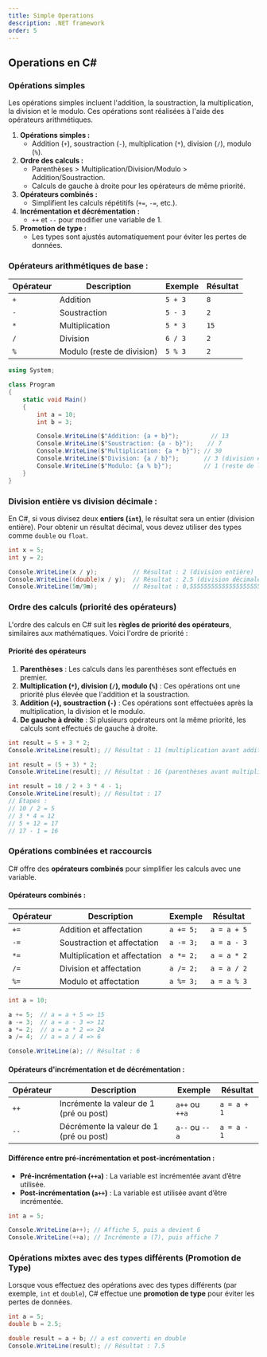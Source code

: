 ```yaml
---
title: Simple Operations
description: .NET framework
order: 5
---
```

## Operations en C#
### Opérations simples 

Les opérations simples incluent l'addition, la soustraction, la multiplication, la division et le modulo. Ces opérations sont réalisées à l'aide des opérateurs arithmétiques.

1. **Opérations simples :**
   - Addition (`+`), soustraction (`-`), multiplication (`*`), division (`/`), modulo (`%`).
2. **Ordre des calculs :**
   - Parenthèses > Multiplication/Division/Modulo > Addition/Soustraction.
   - Calculs de gauche à droite pour les opérateurs de même priorité.
3. **Opérateurs combinés :**
   - Simplifient les calculs répétitifs (`+=`, `-=`, etc.).
4. **Incrémentation et décrémentation :**
   - `++` et `--` pour modifier une variable de 1.
5. **Promotion de type :**
   - Les types sont ajustés automatiquement pour éviter les pertes de données.

### **Opérateurs arithmétiques de base :**

| Opérateur | Description                | Exemple | Résultat |
| --------- | -------------------------- | ------- | -------- |
| `+`       | Addition                   | `5 + 3` | `8`      |
| `-`       | Soustraction               | `5 - 3` | `2`      |
| `*`       | Multiplication             | `5 * 3` | `15`     |
| `/`       | Division                   | `6 / 3` | `2`      |
| `%`       | Modulo (reste de division) | `5 % 3` | `2`      |

```csharp
using System;

class Program
{
    static void Main()
    {
        int a = 10;
        int b = 3;

        Console.WriteLine($"Addition: {a + b}");         // 13
        Console.WriteLine($"Soustraction: {a - b}");    // 7
        Console.WriteLine($"Multiplication: {a * b}"); // 30
        Console.WriteLine($"Division: {a / b}");       // 3 (division entière)
        Console.WriteLine($"Modulo: {a % b}");         // 1 (reste de la division)
    }
}
```


### **Division entière vs division décimale :**

En C#, si vous divisez deux **entiers (`int`)**, le résultat sera un entier (division entière). Pour obtenir un résultat décimal, vous devez utiliser des types comme `double` ou `float`.

```csharp
int x = 5;
int y = 2;

Console.WriteLine(x / y);          // Résultat : 2 (division entière)
Console.WriteLine((double)x / y);  // Résultat : 2.5 (division décimale)
Console.WriteLine(5m/9m);          // Résultat : 0,5555555555555555555555555556
```


### Ordre des calculs (priorité des opérateurs)

L'ordre des calculs en C# suit les **règles de priorité des opérateurs**, similaires aux mathématiques. Voici l'ordre de priorité :

#### Priorité des opérateurs 

1. **Parenthèses** : Les calculs dans les parenthèses sont effectués en premier.
2. **Multiplication (`*`), division (`/`), modulo (`%`)** : Ces opérations ont une priorité plus élevée que l'addition et la soustraction.
3. **Addition (`+`), soustraction (`-`)** : Ces opérations sont effectuées après la multiplication, la division et le modulo.
4. **De gauche à droite** : Si plusieurs opérateurs ont la même priorité, les calculs sont effectués de gauche à droite.

```csharp
int result = 5 + 3 * 2;
Console.WriteLine(result); // Résultat : 11 (multiplication avant addition)

int result = (5 + 3) * 2;
Console.WriteLine(result); // Résultat : 16 (parenthèses avant multiplication)

int result = 10 / 2 + 3 * 4 - 1;
Console.WriteLine(result); // Résultat : 17
// Étapes : 
// 10 / 2 = 5
// 3 * 4 = 12
// 5 + 12 = 17
// 17 - 1 = 16
```

### Opérations combinées et raccourcis

C# offre des **opérateurs combinés** pour simplifier les calculs avec une variable.

#### **Opérateurs combinés :**

| Opérateur | Description                   | Exemple   | Résultat    |
| --------- | ----------------------------- | --------- | ----------- |
| `+=`      | Addition et affectation       | `a += 5;` | `a = a + 5` |
| `-=`      | Soustraction et affectation   | `a -= 3;` | `a = a - 3` |
| `*=`      | Multiplication et affectation | `a *= 2;` | `a = a * 2` |
| `/=`      | Division et affectation       | `a /= 2;` | `a = a / 2` |
| `%=`      | Modulo et affectation         | `a %= 3;` | `a = a % 3` |

```csharp
int a = 10;

a += 5;  // a = a + 5 => 15
a -= 3;  // a = a - 3 => 12
a *= 2;  // a = a * 2 => 24
a /= 4;  // a = a / 4 => 6

Console.WriteLine(a); // Résultat : 6
```

#### Opérateurs d'incrémentation et de décrémentation :

| Opérateur | Description                             | Exemple        | Résultat    |
| --------- | --------------------------------------- | -------------- | ----------- |
| `++`      | Incrémente la valeur de 1 (pré ou post) | `a++` ou `++a` | `a = a + 1` |
| `--`      | Décrémente la valeur de 1 (pré ou post) | `a--` ou `--a` | `a = a - 1` |

#### **Différence entre pré-incrémentation et post-incrémentation :**

- **Pré-incrémentation (`++a`)** : La variable est incrémentée avant d’être utilisée.
- **Post-incrémentation (`a++`)** : La variable est utilisée avant d’être incrémentée.

```csharp
int a = 5;

Console.WriteLine(a++); // Affiche 5, puis a devient 6
Console.WriteLine(++a); // Incrémente a (7), puis affiche 7
```

### Opérations mixtes avec des types différents (Promotion de Type)

Lorsque vous effectuez des opérations avec des types différents (par exemple, `int` et `double`), C# effectue une **promotion de type** pour éviter les pertes de données.

```csharp
int a = 5;
double b = 2.5;

double result = a + b; // a est converti en double
Console.WriteLine(result); // Résultat : 7.5
```

